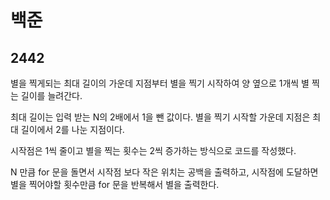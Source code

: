 # 백준

## 2442

별을 찍게되는 최대 길이의 가운데 지점부터 별을 찍기 시작하여 양 옆으로 1개씩 별 찍는 길이를 늘려간다.

최대 길이는 입력 받는 N의 2배에서 1을 뺀 값이다. 별을 찍기 시작할 가운데 지점은 최대 길이에서 2를 나눈 지점이다.

시작점은 1씩 줄이고 별을 찍는 횟수는 2씩 증가하는 방식으로 코드를 작성했다.

N 만큼 for 문을 돌면서 시작점 보다 작은 위치는 공백을 출력하고, 시작점에 도달하면 별을 찍어야할 횟수만큼 for 문을 반복해서 별을 출력한다.



